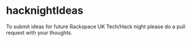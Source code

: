 hacknightIdeas
==============
To submit ideas for future Rackspace UK Tech/Hack night please do a pull request with your thoughts.
